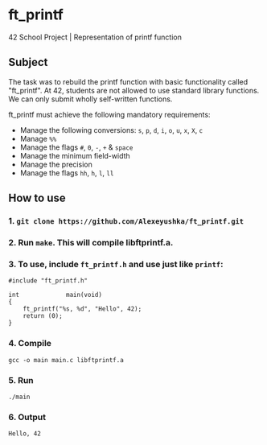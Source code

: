 # ft_printf
42 School Project | Representation of printf function

## Subject
The task was to rebuild the printf function with basic functionality called "ft_printf".
At 42, students are not allowed to use standard library functions. We can only submit wholly self-written functions.

ft_printf must achieve the following mandatory requirements:  
  
* Manage the following conversions: `s`, `p`, `d`, `i`, `o`, `u`, `x`, `X`, `c`
* Manage `%%`
* Manage the flags `#`, `0`, `-`, `+` & `space`
* Manage the minimum field-width
* Manage the precision
* Manage the flags `hh`, `h`, `l`, `ll`

## How to use
### 1. `git clone https://github.com/Alexeyushka/ft_printf.git`
### 2. Run `make`. This will compile **libftprintf.a**. 
### 3. To use, include `ft_printf.h` and use just like `printf`:
```
#include "ft_printf.h"

int				main(void)
{
	ft_printf("%s, %d", "Hello", 42);
	return (0);
}
```
### 4. Compile
```
gcc -o main main.c libftprintf.a
```
### 5. Run
```
./main
```

### 6. Output
```
Hello, 42
```
